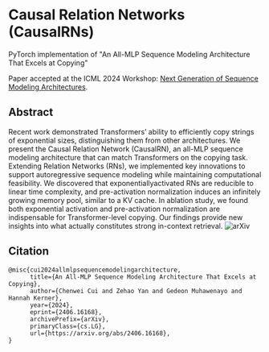 # Causal Relation Networks (CausalRNs)

PyTorch implementation of "An All-MLP Sequence Modeling Architecture That Excels at Copying"

Paper accepted at the ICML 2024 Workshop: [Next Generation of Sequence Modeling Architectures](https://sites.google.com/view/ngsmworkshop).

## Abstract

Recent work demonstrated Transformers’ ability to efficiently copy strings of exponential sizes, distinguishing them from other architectures. We present the Causal Relation Network (CausalRN), an all-MLP sequence modeling architecture that can match Transformers on the copying task. Extending Relation Networks (RNs), we implemented key innovations to support autoregressive sequence modeling while maintaining computational feasibility. We discovered that exponentiallyactivated RNs are reducible to linear time complexity, and pre-activation normalization induces an infinitely growing memory pool, similar to a KV cache. In ablation study, we found both exponential activation and pre-activation normalization are indispensable for Transformer-level copying. Our findings provide new insights into what actually constitutes strong in-context retrieval. ![arXiv](https://img.shields.io/badge/arXiv-2406.16168-red)


## Citation

```
@misc{cui2024allmlpsequencemodelingarchitecture,
      title={An All-MLP Sequence Modeling Architecture That Excels at Copying}, 
      author={Chenwei Cui and Zehao Yan and Gedeon Muhawenayo and Hannah Kerner},
      year={2024},
      eprint={2406.16168},
      archivePrefix={arXiv},
      primaryClass={cs.LG},
      url={https://arxiv.org/abs/2406.16168}, 
}
```


